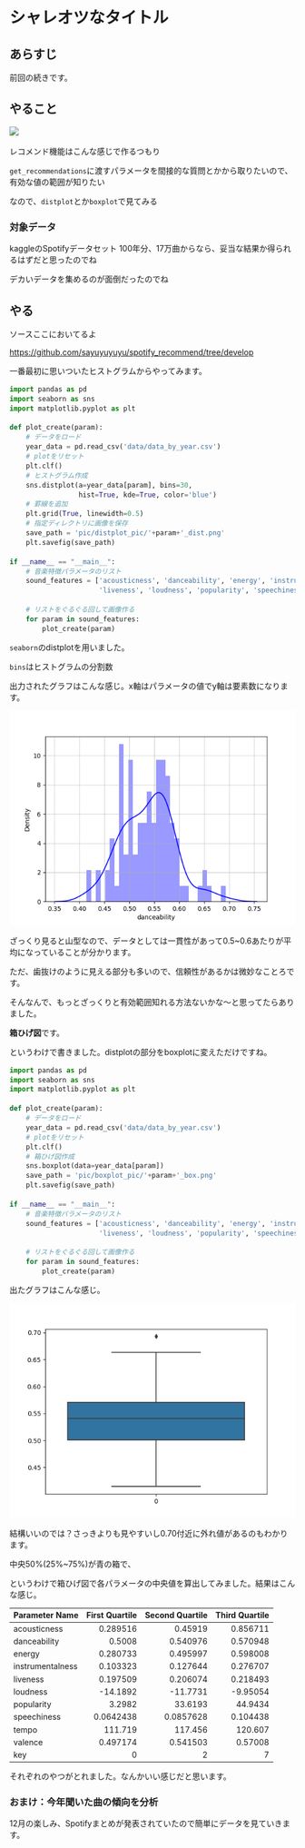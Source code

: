 # シャレオツなタイトル

## あらすじ

前回の続きです。

## やること

![](../../../Pictures/Recommend.png)

レコメンド機能はこんな感じで作るつもり

`get_recommendations`に渡すパラメータを間接的な質問とかから取りたいので、有効な値の範囲が知りたい

なので、`distplot`とか`boxplot`で見てみる

### 対象データ

kaggleのSpotifyデータセット
100年分、17万曲からなら、妥当な結果か得られるはずだと思ったのでね

デカいデータを集めるのが面倒だったのでね

## やる

ソースここにおいてるよ

https://github.com/sayuyuyuyu/spotify_recommend/tree/develop

一番最初に思いついたヒストグラムからやってみます。

```python
import pandas as pd
import seaborn as sns
import matplotlib.pyplot as plt

def plot_create(param):
    # データをロード
    year_data = pd.read_csv('data/data_by_year.csv')
    # plotをリセット
    plt.clf()
    # ヒストグラム作成
    sns.distplot(a=year_data[param], bins=30,
                 hist=True, kde=True, color='blue')
    # 罫線を追加
    plt.grid(True, linewidth=0.5)
    # 指定ディレクトリに画像を保存
    save_path = 'pic/distplot_pic/'+param+'_dist.png'
    plt.savefig(save_path)

if __name__ == "__main__":
    # 音楽特徴パラメータのリスト
    sound_features = ['acousticness', 'danceability', 'energy', 'instrumentalness',
                      'liveness', 'loudness', 'popularity', 'speechiness', 'tempo', 'valence', 'key']

    # リストをぐるぐる回して画像作る
    for param in sound_features:
        plot_create(param)
```

`seaborn`のdistplotを用いました。

`bins`はヒストグラムの分割数

出力されたグラフはこんな感じ。x軸はパラメータの値でy軸は要素数になります。

<img src="../pic/distplot_pic/danceability_dist.png" alt="踊れる度のヒストグラム" style="zoom:80%;" />

ざっくり見ると山型なので、データとしては一貫性があって0.5~0.6あたりが平均になっていることが分かります。

ただ、歯抜けのように見える部分も多いので、信頼性があるかは微妙なことろです。

そんなんで、もっとざっくりと有効範囲知れる方法ないかな～と思ってたらありました。

**箱ひげ図**です。

というわけで書きました。distplotの部分をboxplotに変えただけですね。

```python
import pandas as pd
import seaborn as sns
import matplotlib.pyplot as plt

def plot_create(param):
    # データをロード
    year_data = pd.read_csv('data/data_by_year.csv')
    # plotをリセット
    plt.clf()
    # 箱ひげ図作成
    sns.boxplot(data=year_data[param])
    save_path = 'pic/boxplot_pic/'+param+'_box.png'
    plt.savefig(save_path)

if __name__ == "__main__":
    # 音楽特徴パラメータのリスト
    sound_features = ['acousticness', 'danceability', 'energy', 'instrumentalness',
                      'liveness', 'loudness', 'popularity', 'speechiness', 'tempo', 'valence', 'key']

    # リストをぐるぐる回して画像作る
    for param in sound_features:
        plot_create(param)
```

出たグラフはこんな感じ。

<img src="../pic/boxplot_pic/danceability_box.png" style="zoom:80%;" />

結構いいのでは？さっきよりも見やすいし0.70付近に外れ値があるのもわかります。

中央50%(25%~75%)が青の箱で、

というわけで箱ひげ図で各パラメータの中央値を算出してみました。結果はこんな感じ。

| Parameter Name | First Quartile | Second Quartile | Third Quartile |
| :------------- | -------------: | --------------: | -------------: |
| acousticness   |       0.289516 |         0.45919 |       0.856711 |
| danceability     |        0.5008    |         0.540976  |0.570948|
| energy           |        0.280733  |         0.495997  |    0.598008 |
| instrumentalness |        0.103323  |         0.127644  |    0.276707 |
| liveness         |        0.197509  |         0.206074  |    0.218493 |
| loudness         |      -14.1892    |       -11.7731    |    -9.95054  |
| popularity       |        3.2982    |        33.6193    |    44.9434   |
| speechiness      |        0.0642438 |         0.0857628 |    0.104438 |
| tempo            |      111.719     |       117.456     |    120.607    |
| valence          |        0.497174  |         0.541503  |    0.57008  |
| key              |        0         |         2         |    7        |

それぞれのやつがとれました。なんかいい感じだと思います。

### おまけ：今年聞いた曲の傾向を分析

12月の楽しみ、Spotifyまとめが発表されていたので簡単にデータを見ていきます。

